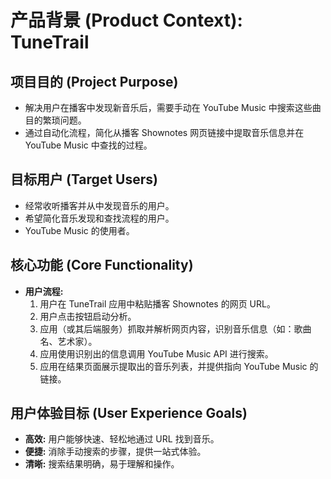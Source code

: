 # 产品背景 (Product Context): TuneTrail

## 项目目的 (Project Purpose)

*   解决用户在播客中发现新音乐后，需要手动在 YouTube Music 中搜索这些曲目的繁琐问题。
*   通过自动化流程，简化从播客 Shownotes 网页链接中提取音乐信息并在 YouTube Music 中查找的过程。

## 目标用户 (Target Users)

*   经常收听播客并从中发现音乐的用户。
*   希望简化音乐发现和查找流程的用户。
*   YouTube Music 的使用者。

## 核心功能 (Core Functionality)

*   **用户流程:**
    1.  用户在 TuneTrail 应用中粘贴播客 Shownotes 的网页 URL。
    2.  用户点击按钮启动分析。
    3.  应用（或其后端服务）抓取并解析网页内容，识别音乐信息（如：歌曲名、艺术家）。
    4.  应用使用识别出的信息调用 YouTube Music API 进行搜索。
    5.  应用在结果页面展示提取出的音乐列表，并提供指向 YouTube Music 的链接。

## 用户体验目标 (User Experience Goals)

*   **高效:** 用户能够快速、轻松地通过 URL 找到音乐。
*   **便捷:** 消除手动搜索的步骤，提供一站式体验。
*   **清晰:** 搜索结果明确，易于理解和操作。

